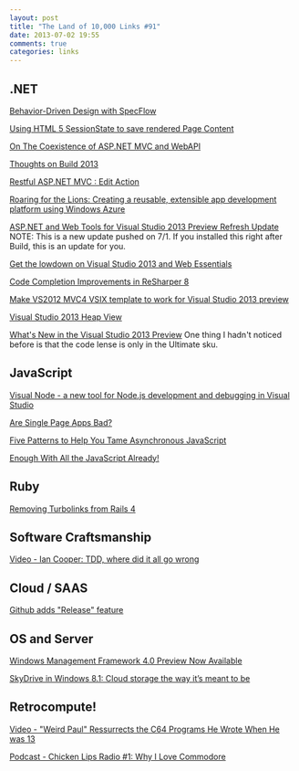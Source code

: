 ```yaml
---
layout: post
title: "The Land of 10,000 Links #91"
date: 2013-07-02 19:55
comments: true
categories: links 
---
```

## .NET
[Behavior-Driven Design with SpecFlow](http://msdn.microsoft.com/en-us/magazine/dn296508.aspx)

[Using HTML 5 SessionState to save rendered Page Content](http://www.west-wind.com/weblog/posts/2013/Jul/01/Using-HTML-5-SessionState-to-save-rendered-Page-Content)

[On The Coexistence of ASP.NET MVC and WebAPI](http://odetocode.com/blogs/scott/archive/2013/07/01/on-the-coexistence-of-asp-net-mvc-and-webapi.aspx)

[Thoughts on Build 2013](http://www.lhotka.net/weblog/ThoughtsOnBuild2013.aspx)

[Restful ASP.NET MVC : Edit Action](http://tech.pro/tutorial/1270/restful-aspnet-mvc--edit-action)

[Roaring for the Lions: Creating a reusable, extensible app development platform using Windows Azure](http://blogs.msdn.com/b/ukmsdn/archive/2013/06/25/behind-the-scenes-with-the-british-and-irish-lions-apps-windows-azure-server-architecture.aspx)

[ASP.NET and Web Tools for Visual Studio 2013 Preview Refresh Update](http://www.microsoft.com/en-us/download/details.aspx?id=39365)  
NOTE: This is a new update pushed on 7/1. If you installed this right after Build, this is an update for you.

[Get the lowdown on Visual Studio 2013 and Web Essentials](http://encosia.com/get-the-lowdown-on-visual-studio-2013-and-web-essentials/?utm_source=feedburner&utm_medium=feed&utm_campaign=Feed%3A+Encosia+%28Encosia%29) 

[Code Completion Improvements in ReSharper 8](http://blogs.jetbrains.com/dotnet/2013/07/code-completion-improvements-in-resharper-8/)

[Make VS2012 MVC4 VSIX template to work for Visual Studio 2013
preview](http://blogs.msdn.com/b/webdev/archive/2013/06/29/make-vs2012-mvc4-vsix-template-to-work-for-visual-studio-2013-preview.aspx?utm_source=buffer&utm_campaign=Buffer&utm_content=buffer58126&utm_medium=twitter)

[Visual Studio 2013 Heap View](http://blogs.microsoft.co.il/blogs/sasha/archive/2013/07/02/visual-studio-2013-heap-view.aspx)

[What's New in the Visual Studio 2013 Preview](http://www.slideshare.net/EdBlankenship/whats-new-in-the-visual-studio-2013-preview)  One thing I hadn't noticed before is that the code lense is only in the Ultimate sku.

## JavaScript
[Visual Node - a new tool for Node.js development and debugging in Visual Studio](http://www.youtube.com/watch?v=gXGLGVWWwKI)

[Are Single Page Apps Bad?](http://tatiyants.com/are-single-page-apps-bad/)

[Five Patterns to Help You Tame Asynchronous JavaScript](http://tech.pro/blog/1402/five-patterns-to-help-you-tame-asynchronous-javascript)

[Enough With All the JavaScript Already!](http://www.slideshare.net/nzakas/enough-withthejavascriptalready)

## Ruby
[Removing Turbolinks from Rails 4](http://blog.steveklabnik.com/posts/2013-06-25-removing-turbolinks-from-rails-4)

## Software Craftsmanship
[Video - Ian Cooper: TDD, where did it all go wrong](https://vimeo.com/68375232)

## Cloud / SAAS
[Github adds "Release" feature](https://github.com/blog/1547-release-your-software)

## OS and Server
[Windows Management Framework 4.0 Preview Now Available](http://blogs.msdn.com/b/powershell/archive/2013/07/02/windows-management-framework-4-0-preview-now-available.aspx)

[SkyDrive in Windows 8.1: Cloud storage the way it’s meant to be](http://arstechnica.com/information-technology/2013/07/skydrive-in-windows-8-1-cloud-storage-the-way-its-meant-to-be/)

## Retrocompute!
[Video - "Weird Paul" Ressurrects the C64 Programs He Wrote When He was 13](http://www.youtube.com/watch?v=iNXoRJdWbYo&feature=share)

[Podcast - Chicken Lips Radio #1: Why I Love Commodore](http://www.chickenlipsradio.org/2013/06/show-001-why-i-love-commodore.html)
